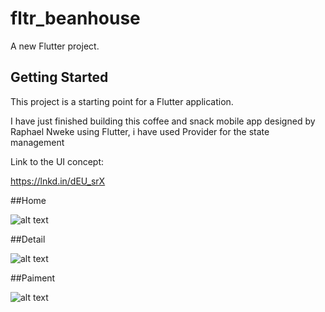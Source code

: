 # fltr_beanhouse

A new Flutter project.

## Getting Started

This project is a starting point for a Flutter application.

I have just finished building this coffee and snack mobile app designed by Raphael Nweke using Flutter, i have used Provider for the state management

Link to the UI concept:

https://lnkd.in/dEU_srX

##Home

![alt text](https://i.ibb.co/1vDXD04/Screenshot-20190917-200320.jpg)

##Detail

![alt text](https://i.ibb.co/6YqKzsc/Screenshot-20190917-200327.jpg)

##Paiment

![alt text](https://i.ibb.co/0hwyhJn/Screenshot-20190917-200333.jpg)
